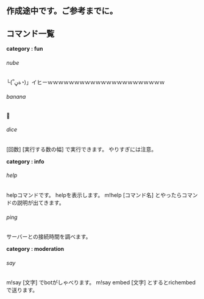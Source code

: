 ## 作成途中です。ご参考までに。
## コマンド一覧

__category : fun__ 

###### nube 
 └(՞ةڼ◔)」イヒーｗｗｗｗｗｗｗｗｗｗｗｗｗｗｗｗｗｗｗｗｗｗ

###### banana
🍌 

######  dice
[回数] [実行する数の幅] で実行できます。
やりすぎには注意。

__category : info__

###### help
helpコマンドです。
helpを表示します。 m!help [コマンド名] とやったらコマンドの説明が出てきます。

###### ping
サーバーとの接続時間を調べます。

__category : moderation__

###### say
m!say [文字] でbotがしゃべります。
m!say embed [文字] とするとrichembedで送ります。



